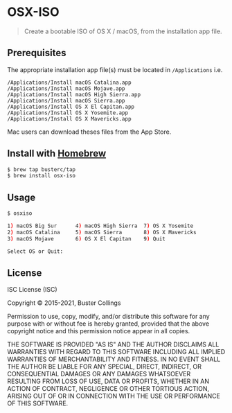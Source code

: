 # OSX-ISO

> Create a bootable ISO of OS X / macOS, from the installation app file.

## Prerequisites

The appropriate installation app file(s) must be located in `/Applications` i.e.

```
/Applications/Install macOS Catalina.app
/Applications/Install macOS Mojave.app
/Applications/Install macOS High Sierra.app
/Applications/Install macOS Sierra.app
/Applications/Install OS X El Capitan.app
/Applications/Install OS X Yosemite.app
/Applications/Install OS X Mavericks.app
```

Mac users can download theses files from the App Store.

## Install with [Homebrew](https://brew.sh)

```sh
$ brew tap busterc/tap
$ brew install osx-iso
```

## Usage

```sh
$ osxiso

1) macOS Big Sur      4) macOS High Sierra  7) OS X Yosemite
2) macOS Catalina     5) macOS Sierra       8) OS X Mavericks
3) macOS Mojave       6) OS X El Capitan    9) Quit

Select OS or Quit:
```

## License

ISC License (ISC)

Copyright &copy; 2015-2021, Buster Collings

Permission to use, copy, modify, and/or distribute this software for any purpose with or without fee is hereby granted, provided that the above copyright notice and this permission notice appear in all copies.

THE SOFTWARE IS PROVIDED "AS IS" AND THE AUTHOR DISCLAIMS ALL WARRANTIES WITH REGARD TO THIS SOFTWARE INCLUDING ALL IMPLIED WARRANTIES OF MERCHANTABILITY AND FITNESS. IN NO EVENT SHALL THE AUTHOR BE LIABLE FOR ANY SPECIAL, DIRECT, INDIRECT, OR CONSEQUENTIAL DAMAGES OR ANY DAMAGES WHATSOEVER RESULTING FROM LOSS OF USE, DATA OR PROFITS, WHETHER IN AN ACTION OF CONTRACT, NEGLIGENCE OR OTHER TORTIOUS ACTION, ARISING OUT OF OR IN CONNECTION WITH THE USE OR PERFORMANCE OF THIS SOFTWARE.
